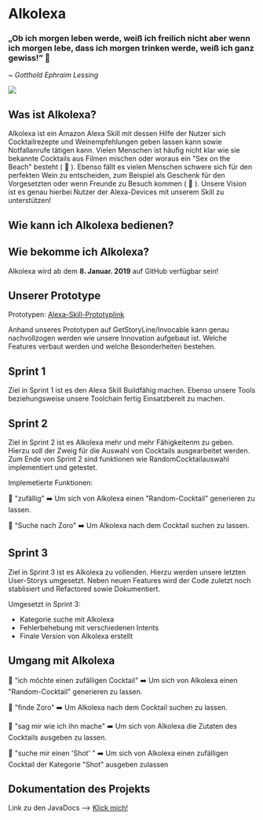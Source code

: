 # Alkolexa 

### „Ob ich morgen leben werde, weiß ich freilich nicht aber wenn ich morgen lebe, dass ich morgen trinken werde, weiß ich ganz gewiss!” 🥂
~ _Gotthold Ephraim Lessing_

![](https://images.unsplash.com/photo-1531387367216-681093c0279b?ixlib=rb-0.3.5&ixid=eyJhcHBfaWQiOjEyMDd9&s=73ca72de11ae9cd2fa7367dc1ee76705&auto=format&fit=crop&w=1316&q=80)

## Was ist Alkolexa?

Alkolexa ist ein Amazon Alexa Skill mit dessen Hilfe der Nutzer sich Cocktailrezepte und Weinempfehlungen geben lassen kann sowie Notfallanrufe tätigen kann. Vielen Menschen ist häufig nicht klar wie sie bekannte Cocktails aus Filmen mischen oder woraus ein "Sex on the Beach" besteht ( 🍹 ). Ebenso fällt es vielen Menschen schwere sich für den perfekten Wein zu entscheiden, zum Beispiel als Geschenk für den Vorgesetzten oder wenn Freunde zu Besuch kommen ( 🍷 ). Unsere Vision ist es genau hierbei Nutzer der Alexa-Devices mit unserem Skill zu unterstützen! 

## Wie kann ich Alkolexa bedienen?



## Wie bekomme ich Alkolexa?

Alkolexa wird ab dem **8. Januar. 2019** auf GitHub verfügbar sein!

## Unserer Prototype 

Prototypen: [Alexa-Skill-Prototyplink](https://app.invocable.com/shared/projects/53ba215a58fdff4b8d84d5f1f9bdf3b841aa66f3)

Anhand unseres Prototypen auf GetStoryLine/Invocable kann genau nachvollzogen werden wie unsere Innovation aufgebaut ist. Welche Features verbaut werden und welche Besonderheiten bestehen. 

## Sprint 1

Ziel in Sprint 1 ist es den Alexa Skill Buildfähig machen. Ebenso unsere Tools beziehungsweise unsere Toolchain fertig Einsatzbereit zu machen. 

## Sprint 2

Ziel in Sprint 2 ist es Alkolexa mehr und mehr Fähigkeitenm zu geben. Hierzu soll der Zweig für die Auswahl von Cocktails ausgearbeitet werden. Zum Ende von Sprint 2 sind funktionen wie RandomCocktailauswahl implementiert und getestet.

Implemetierte Funktionen: 

💬 "zufällig" ➡️ Um sich von Alkolexa einen "Random-Cocktail" generieren zu lassen.

💬 "Suche nach Zoro" ➡️ Um Alkolexa nach dem Cocktail suchen zu lassen.

## Sprint 3

Ziel in Sprint 3 ist es Alkolexa zu vollenden. Hierzu werden unsere letzten User-Storys umgesetzt. Neben neuen Features wird der Code zuletzt noch stablisiert und Refactored sowie Dokumentiert. 

Umgesetzt in Sprint 3:
  - Kategorie suche mit Alkolexa
  - Fehlerbehebung mit verschiedenen Intents
  - Finale Version von Alkolexa erstellt

## Umgang mit Alkolexa

💬 "ich möchte einen zufälligen Cocktail" ➡️ Um sich von Alkolexa einen "Random-Cocktail" generieren zu lassen.

💬 "finde Zoro" ➡️ Um Alkolexa nach dem Cocktail suchen zu lassen.

💬 "sag mir wie ich ihn mache" ➡️ Um sich von Alkolexa die Zutaten des Cocktails ausgeben zu lassen. 

💬 "suche mir einen 'Shot' " ➡️ Um sich von Alkolexa einen zufälligen Cocktail der Kategorie "Shot" ausgeben zulassen

## Dokumentation des Projekts

Link zu den JavaDocs --> [Klick mich!](https://github.com/sweIhm-ws2018-19/Alkolexa-DI2/blob/master/docs/index.html)
